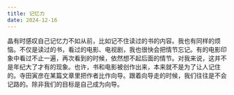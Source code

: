 ```yaml
---
title: 记忆力
date: 2024-12-16
---
```

晶有时感叹自己记忆力不如从前，比如记不住读过的书的内容。我也有同样的烦恼。不仅是读过的书，看过的电影、电视剧，我也很快会把情节忘记。有的电影印象中看过不止一遍，再次看到的时候，依然想不起后面的情节。对我来说，这并不是年纪大了才有的现象。也许，书和电影被创作出来，本来就不是为了让人记住的。寺田寅彦在某篇文章里把作者比作向导。跟着向导走的时候，我们往往是不会记路的。除非我们的目标是自己成为向导。